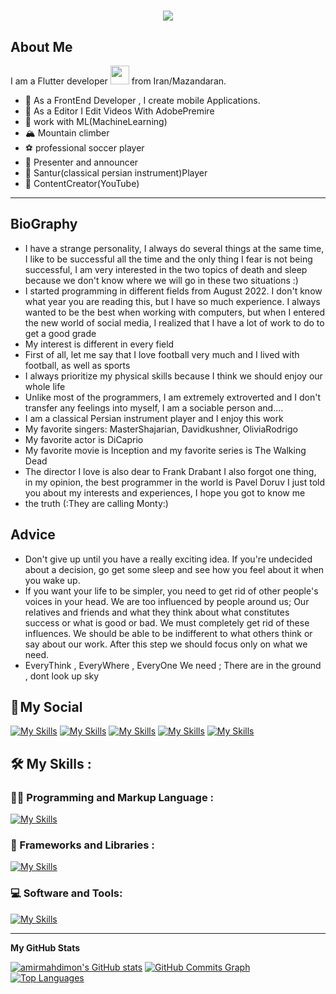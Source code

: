 <h1 align="center">
    <img src="https://readme-typing-svg.herokuapp.com/?lines=Welcome,+There!+👋;My+name+is+Amirmahdi;I'm+happy+to+see+you,+my+friends!&center=true&font=Vazirmatn&weight=800&duration=3000&pause=1000&height=100&width=500&color=be185d&size=30">
</h1>

## About Me 
I am a Flutter developer <img src="https://media.giphy.com/media/WUlplcMpOCEmTGBtBW/giphy.gif" width="30"> from Iran/Mazandaran.

- :bridge_at_night:  As a FrontEnd Developer , I create mobile Applications.
- :movie_camera: As a Editor I Edit Videos With AdobePremire
- :robot: work with ML(MachineLearning)
- :mountain_snow: Mountain climber
- :soccer: professional soccer player
- :microphone: Presenter and announcer
- :musical_note: Santur(classical persian instrument)Player
- :satellite: ContentCreator(YouTube)
---
## BioGraphy
- I have a strange personality, I always do several things at the same time, I like to be successful all the time and the only thing I fear is not being successful, I am very interested in the two topics of death and sleep because we don't know where we will go in these two situations :)
- I started programming in different fields from August 2022. I don't know what year you are reading this, but I have so much experience. I always wanted to be the best when working with computers, but when I entered the new world of social media, I realized that I have a lot of work to do to get a good grade
- My interest is different in every field
- First of all, let me say that I love football very much and I lived with football, as well as sports
- I always prioritize my physical skills because I think we should enjoy our whole life
- Unlike most of the programmers, I am extremely extroverted and I don't transfer any feelings into myself, I am a sociable person and....
- I am a classical Persian instrument player and I enjoy this work
- My favorite singers: MasterShajarian, Davidkushner, OliviaRodrigo
- My favorite actor is DiCaprio
- My favorite movie is Inception and my favorite series is The Walking Dead
- The director I love is also dear to Frank Drabant
I also forgot one thing, in my opinion, the best programmer in the world is Pavel Doruv
I just told you about my interests and experiences, I hope you got to know me
- the truth
(:They are calling Monty:)
## Advice 
- Don't give up until you have a really exciting idea. If you're undecided about a decision, go get some sleep and see how you feel about it when you wake up.
- If you want your life to be simpler, you need to get rid of other people's voices in your head. We are too influenced by people around us; Our relatives and friends and what they think about what constitutes success or what is good or bad. We must completely get rid of these influences. We should be able to be indifferent to what others think or say about our work. After this step we should focus only on what we need.
- EveryThink , EveryWhere , EveryOne We need ; There are in the ground , dont look up sky


## 📌 My Social
[![My Skills](https://skillicons.dev/icons?i=linkedin)](https://www.linkedin.com/in/amirmahdi-montazeri/)
[![My Skills](https://skillicons.dev/icons?i=twitter)](https://twitter.com/Amirmahdimon)
[![My Skills](https://skillicons.dev/icons?i=discord)](https://discord.com/amirmahdimon)
[![My Skills](https://skillicons.dev/icons?i=instagram)](https://instagram.com/amirmhdimon)
[![My Skills](https://skillicons.dev/icons?i=stackoverflow)](https://stackoverflow.com/users/22156629/amirmahdimon)

## 🛠  My Skills :

### 👨‍💻 Programming and Markup Language :
[![My Skills](https://skillicons.dev/icons?i=dart,java,python,c,mysql,kotlin)](https://skillicons.dev)
### :cactus: Frameworks and Libraries : 
[![My Skills](https://skillicons.dev/icons?i=flutter)](https://skillicons.dev)
### 💻 Software and Tools: 
[![My Skills](https://skillicons.dev/icons?i=vscode,visualstudio,androidstudio,cloudflare,blender,ae,pr,ps,git,github)](https://skillicons.dev)

---
<b>My GitHub Stats</b>

<a href="http://www.github.com/amirmahdimon"><img src="https://github-readme-stats.vercel.app/api?username=amirmahdimon&show_icons=true&hide=&count_private=true&title_color=0891b2&text_color=ffffff&icon_color=ffffff&bg_color=1c1917&hide_border=true&show_icons=true" alt="amirmahdimon's GitHub stats" /></a>
<a href="http://www.github.com/amirmahdimon"><img src="https://github-readme-activity-graph.cyclic.app/graph?username=amirmahdimon&bg_color=1c1917&color=ffffff&line=ffffff&point=ffffff&area_color=1c1917&area=true&hide_border=true&custom_title=GitHub%20Commits%20Graph" alt="GitHub Commits Graph" /></a>
<a href="https://github.com/amirmahdimon" align="left"><img src="https://github-readme-stats.vercel.app/api/top-langs/?username=amirmahdimon&langs_count=10&title_color=0891b2&text_color=ffffff&icon_color=ffffff&bg_color=1c1917&hide_border=true&locale=en&custom_title=Top%20%Languages" alt="Top Languages" /></a>
